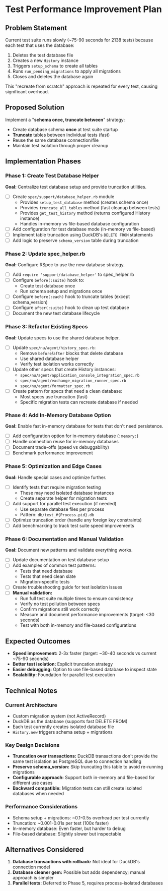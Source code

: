 # Test Performance Improvement Plan

## Problem Statement

Current test suite runs slowly (~75-90 seconds for 2138 tests) because each test that uses the database:
1. Deletes the test database file
2. Creates a new `History` instance
3. Triggers `setup_schema` to create all tables
4. Runs `run_pending_migrations` to apply all migrations
5. Closes and deletes the database again

This "recreate from scratch" approach is repeated for every test, causing significant overhead.

## Proposed Solution

Implement a "**schema once, truncate between**" strategy:
- Create database schema **once** at test suite startup
- **Truncate** tables between individual tests (fast)
- Reuse the same database connection/file
- Maintain test isolation through proper cleanup

## Implementation Phases

### Phase 1: Create Test Database Helper

**Goal:** Centralize test database setup and provide truncation utilities.

- [ ] Create `spec/support/database_helper.rb` module
  - Provides `setup_test_database` method (creates schema once)
  - Provides `truncate_all_tables` method (fast cleanup between tests)
  - Provides `get_test_history` method (returns configured History instance)
  - Handles in-memory vs file-based database configuration
- [ ] Add configuration for test database mode (in-memory vs file-based)
- [ ] Implement table truncation using DuckDB's `DELETE FROM` statements
- [ ] Add logic to preserve `schema_version` table during truncation

### Phase 2: Update spec_helper.rb

**Goal:** Configure RSpec to use the new database strategy.

- [ ] Add `require 'support/database_helper'` to spec_helper.rb
- [ ] Configure `before(:suite)` hook to:
  - Create test database once
  - Run schema setup and migrations once
- [ ] Configure `before(:each)` hook to truncate tables (except schema_version)
- [ ] Configure `after(:suite)` hook to clean up test database
- [ ] Document the new test database lifecycle

### Phase 3: Refactor Existing Specs

**Goal:** Update specs to use the shared database helper.

- [ ] Update `spec/nu/agent/history_spec.rb`:
  - Remove `before`/`after` blocks that delete database
  - Use shared database helper
  - Verify test isolation works correctly
- [ ] Update other specs that create History instances:
  - `spec/nu/agent/application_console_integration_spec.rb`
  - `spec/nu/agent/exchange_migration_runner_spec.rb`
  - `spec/nu/agent/formatter_spec.rb`
- [ ] Create pattern for specs that need a clean database:
  - Most specs use truncation (fast)
  - Specific migration tests can recreate database if needed

### Phase 4: Add In-Memory Database Option

**Goal:** Enable fast in-memory database for tests that don't need persistence.

- [ ] Add configuration option for in-memory database (`:memory:`)
- [ ] Handle connection reuse for in-memory databases
- [ ] Document trade-offs (speed vs debuggability)
- [ ] Benchmark performance improvement

### Phase 5: Optimization and Edge Cases

**Goal:** Handle special cases and optimize further.

- [ ] Identify tests that require migration testing
  - These may need isolated database instances
  - Create separate helper for migration tests
- [ ] Add support for parallel test execution (if needed)
  - Use separate database files per process
  - Pattern: `db/test_#{Process.pid}.db`
- [ ] Optimize truncation order (handle any foreign key constraints)
- [ ] Add benchmarking to track test suite speed improvements

### Phase 6: Documentation and Manual Validation

**Goal:** Document new patterns and validate everything works.

- [ ] Update documentation on test database setup
- [ ] Add examples of common test patterns:
  - Tests that need database
  - Tests that need clean slate
  - Migration-specific tests
- [ ] Create troubleshooting guide for test isolation issues
- [ ] **Manual validation:**
  - Run full test suite multiple times to ensure consistency
  - Verify no test pollution between specs
  - Confirm migrations still work correctly
  - Measure and document performance improvements (target: <30 seconds)
  - Test with both in-memory and file-based configurations

## Expected Outcomes

- **Speed improvement:** 2-3x faster (target: ~30-40 seconds vs current ~75-90 seconds)
- **Better test isolation:** Explicit truncation strategy
- **Easier debugging:** Option to use file-based database to inspect state
- **Scalability:** Foundation for parallel test execution

## Technical Notes

### Current Architecture
- Custom migration system (not ActiveRecord)
- DuckDB as the database (supports fast DELETE FROM)
- Each test currently creates isolated database file
- `History.new` triggers schema setup + migrations

### Key Design Decisions
- **Truncation over transactions:** DuckDB transactions don't provide the same test isolation as PostgreSQL due to connection handling
- **Preserve schema_version:** Skip truncating this table to avoid re-running migrations
- **Configurable approach:** Support both in-memory and file-based for different use cases
- **Backward compatible:** Migration tests can still create isolated databases when needed

### Performance Considerations
- Schema setup + migrations: ~0.1-0.5s overhead per test currently
- Truncation: ~0.001-0.01s per test (100x faster)
- In-memory database: Even faster, but harder to debug
- File-based database: Slightly slower but inspectable

## Alternatives Considered

1. **Database transactions with rollback:** Not ideal for DuckDB's connection model
2. **Database cleaner gem:** Possible but adds dependency; manual approach is simpler
3. **Parallel tests:** Deferred to Phase 5, requires process-isolated databases
